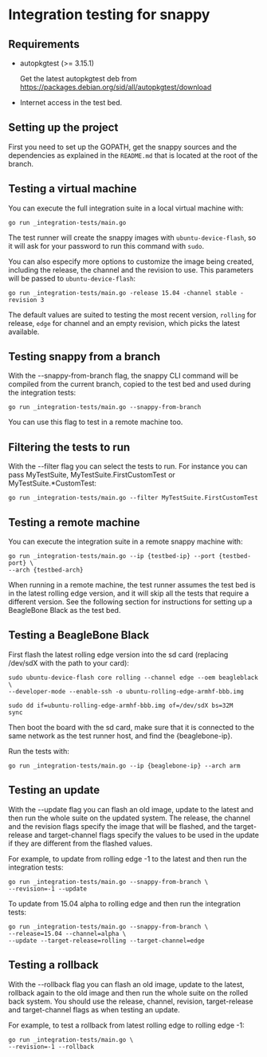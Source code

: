# Integration testing for snappy

## Requirements

 *  autopkgtest (>= 3.15.1)

    Get the latest autopkgtest deb from
    https://packages.debian.org/sid/all/autopkgtest/download

 *  Internet access in the test bed.

## Setting up the project

First you need to set up the GOPATH, get the snappy sources and the
dependencies as explained in the `README.md` that is located at the root of the
branch.

## Testing a virtual machine

You can execute the full integration suite in a local virtual machine with:

    go run _integration-tests/main.go

The test runner will create the snappy images with `ubuntu-device-flash`, so it
will ask for your password to run this command with `sudo`.

You can also especify more options to customize the image being created, including
the release, the channel and the revision to use. This parameters will be passed
to `ubuntu-device-flash`:

    go run _integration-tests/main.go -release 15.04 -channel stable -revision 3

The default values are suited to testing the most recent version, `rolling` for
release, `edge` for channel and an empty revision, which picks the latest
available.

## Testing snappy from a branch

With the --snappy-from-branch flag, the snappy CLI command will be compiled
from the current branch, copied to the test bed and used during the integration
tests:

    go run _integration-tests/main.go --snappy-from-branch

You can use this flag to test in a remote machine too.

## Filtering the tests to run

With the --filter flag you can select the tests to run. For instance you can
pass MyTestSuite, MyTestSuite.FirstCustomTest or MyTestSuite.*CustomTest:

    go run _integration-tests/main.go --filter MyTestSuite.FirstCustomTest

## Testing a remote machine

You can execute the integration suite in a remote snappy machine with:

    go run _integration-tests/main.go --ip {testbed-ip} --port {testbed-port} \
    --arch {testbed-arch}

When running in a remote machine, the test runner assumes the test bed is in
the latest rolling edge version, and it will skip all the tests that
require a different version. See the following section for instructions for
setting up a BeagleBone Black as the test bed.

## Testing a BeagleBone Black

First flash the latest rolling edge version into the sd card
(replacing /dev/sdX with the path to your card):

    sudo ubuntu-device-flash core rolling --channel edge --oem beagleblack \
    --developer-mode --enable-ssh -o ubuntu-rolling-edge-armhf-bbb.img

    sudo dd if=ubuntu-rolling-edge-armhf-bbb.img of=/dev/sdX bs=32M
    sync

Then boot the board with the sd card, make sure that it is connected to the
same network as the test runner host, and find the {beaglebone-ip}.

Run the tests with:

    go run _integration-tests/main.go --ip {beaglebone-ip} --arch arm

## Testing an update

With the --update flag you can flash an old image, update to the latest and
then run the whole suite on the updated system. The release, the channel and
the revision flags specify the image that will be flashed, and the
target-release and target-channel flags specify the values to be used in the
update if they are different from the flashed values.

For example, to update from rolling edge -1 to the latest and then run the
integration tests:

    go run _integration-tests/main.go --snappy-from-branch \
    --revision=-1 --update

To update from 15.04 alpha to rolling edge and then run the integration tests:

    go run _integration-tests/main.go --snappy-from-branch \
    --release=15.04 --channel=alpha \
    --update --target-release=rolling --target-channel=edge

## Testing a rollback

With the --rollback flag you can flash an old image, update to the latest,
rollback again to the old image and then run the whole suite on the rolled
back system. You should use the release, channel, revision, target-release and
target-channel flags as when testing an update.

For example, to test a rollback from latest rolling edge to rolling edge -1:

    go run _integration-tests/main.go \
    --revision=-1 --rollback
